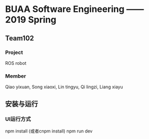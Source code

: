 # BUAA Software Engineering —— 2019 Spring
## Team102
### Project
ROS robot
### Member
Qiao yixuan, Song xiaoxi, Lin tingyu, Qi lingzi, Liang xiayu

## 安装与运行
### UI运行方式
npm install (或者cnpm install)
npm run dev

